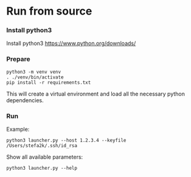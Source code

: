 # Run from source

### Install python3
Install python3 https://www.python.org/downloads/

### Prepare
```
python3 -m venv venv
. ./venv/bin/activate
pip install -r requirements.txt
```
This will create a virtual environment and load all the necessary python dependencies.

### Run
Example:
```
python3 launcher.py --host 1.2.3.4 --keyfile /Users/stefa2k/.ssh/id_rsa
```

Show all available parameters:
```
python3 launcher.py --help
```

